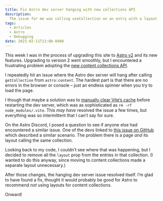 ```yaml
---
title: Fix Astro dev server hanging with new collections API
description:
  The issue for me was calling useCollection on an entry with a layout.
tags:
  - Articles
  - Astro
  - Debugging
date: 2023-02-11T13:08-0400
---
```


This week I was in the process of upgrading this site to
[Astro v2](https://astro.build/blog/astro-2/) and its new features. Upgrading to
version 2 went smoothly, but I encountered a frustrating problem adopting the
[new content collections API](https://docs.astro.build/en/guides/content-collections/).

I repeatedly hit an issue where the Astro dev server will hang after calling
`getCollection` from `astro:content`. The hardest part is that there are no
errors in the browser or console – just an endless spinner when you try to load
the page.

I though that maybe a solution was to
[manually clear Vite’s cache](https://vitejs.dev/guide/dep-pre-bundling.html#caching)
before restarting the dev server, which was as sophisticated as
`rm -rf node_modules/.vite`. This _may have_ resolved the issue a few times, but
everything was so intermittent that I can’t say for sure.

On the Astro Discord, I posed a question to see if anyone else had encountered a
similar issue. One of the devs linked to
[this issue on GitHub](https://github.com/withastro/astro/issues/6173) which
described a similar scenario. The problem there is a page _and_ its layout
calling the same collection.

Looking back to my code, I couldn’t see where that was happening, but I decided
to remove all the `layout` prop from the entries in that collection. (I wanted
to do this anyway, since moving to content collections made a separate layout
unnecessary.)

After those changes, the hanging dev server issue resolved itself. I’m glad to
have found a fix, thought it would probably be good for Astro to recommend _not_
using layouts for content collections.

Onward!
